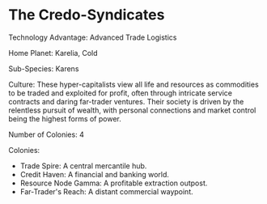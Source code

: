 # The Credo-Syndicates

Technology Advantage: Advanced Trade Logistics

Home Planet: Karelia, Cold

Sub-Species: Karens

Culture: These hyper-capitalists view all life and resources as commodities to be traded and exploited for profit, often through intricate service contracts and daring far-trader ventures. Their society is driven by the relentless pursuit of wealth, with personal connections and market control being the highest forms of power.

Number of Colonies: 4

Colonies:
- Trade Spire: A central mercantile hub.
- Credit Haven: A financial and banking world.
- Resource Node Gamma: A profitable extraction outpost.
- Far-Trader's Reach: A distant commercial waypoint.